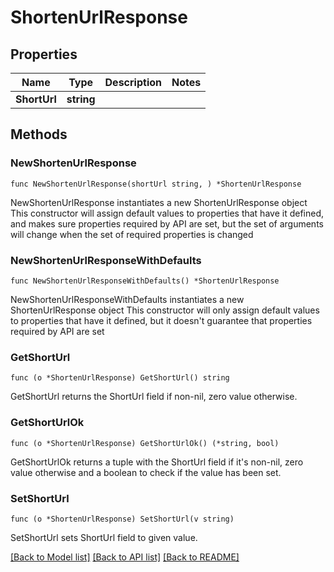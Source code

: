 # ShortenUrlResponse

## Properties

Name | Type | Description | Notes
------------ | ------------- | ------------- | -------------
**ShortUrl** | **string** |  | 

## Methods

### NewShortenUrlResponse

`func NewShortenUrlResponse(shortUrl string, ) *ShortenUrlResponse`

NewShortenUrlResponse instantiates a new ShortenUrlResponse object
This constructor will assign default values to properties that have it defined,
and makes sure properties required by API are set, but the set of arguments
will change when the set of required properties is changed

### NewShortenUrlResponseWithDefaults

`func NewShortenUrlResponseWithDefaults() *ShortenUrlResponse`

NewShortenUrlResponseWithDefaults instantiates a new ShortenUrlResponse object
This constructor will only assign default values to properties that have it defined,
but it doesn't guarantee that properties required by API are set

### GetShortUrl

`func (o *ShortenUrlResponse) GetShortUrl() string`

GetShortUrl returns the ShortUrl field if non-nil, zero value otherwise.

### GetShortUrlOk

`func (o *ShortenUrlResponse) GetShortUrlOk() (*string, bool)`

GetShortUrlOk returns a tuple with the ShortUrl field if it's non-nil, zero value otherwise
and a boolean to check if the value has been set.

### SetShortUrl

`func (o *ShortenUrlResponse) SetShortUrl(v string)`

SetShortUrl sets ShortUrl field to given value.



[[Back to Model list]](../README.md#documentation-for-models) [[Back to API list]](../README.md#documentation-for-api-endpoints) [[Back to README]](../README.md)


